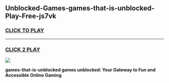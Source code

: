 
## Unblocked-Games-games-that-is-unblocked-Play-Free-js7vk
<h3>
<a href="https://premium76.site?title=games-that-is-unblocked&ref=15A">CLICK TO PLAY</a></h3>
<hr>

<h3>
<a href="https://premium76.site?title=games-that-is-unblocked&ref=15A">CLICK 2 PLAY</a>
  
</h3>

<a href="https://premium76.site?title=games-that-is-unblocked&ref=15A"><img src="https://clearcache.store/games.png"></a>


**games-that-is-unblocked games unblocked: Your Gateway to Fun and Accessible Online Gaming**
